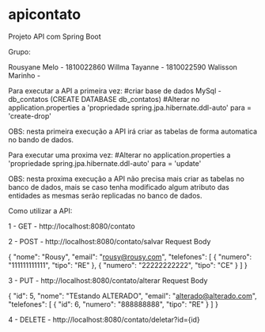 # apicontato
Projeto API com Spring Boot 


Grupo:

Rousyane Melo - 1810022860
Willma Tayanne - 1810022590
Walisson Marinho - 


Para executar a API a primeira vez:
#criar base de dados MySql - db_contatos (CREATE DATABASE db_contatos)
#Alterar no application.properties a 'propriedade spring.jpa.hibernate.ddl-auto' para = 'create-drop'

OBS: nesta primeira execução a API irá criar as tabelas de forma automatica no bando de dados.

Para executar uma proxima vez:
#Alterar no application.properties a 'propriedade spring.jpa.hibernate.ddl-auto' para = 'update'

OBS: nesta proxima execução a API não precisa mais criar as tabelas no banco de dados, mais se caso tenha modificado algum atributo 
das entidades as mesmas serão replicadas no banco de dados.

Como utilizar a API:

1 - GET - http://localhost:8080/contato

2 - POST - http://localhost:8080/contato/salvar
Request Body

{
        "nome": "Rousy",
        "email": "rousy@rousy.com",
        "telefones": [
            {
                "numero": "111111111111",
                "tipo": "RE"
            },
             {
                "numero": "22222222222",
                "tipo": "CE"
            }
        ]
}

3 - PUT -  http://localhost:8080/contato/alterar
Request Body

 {
        "id": 5,
        "nome": "TEstando ALTERADO",
        "email": "alterado@alterado.com",
        "telefones": [
            {
                "id": 6,
                "numero": "888888888",
                "tipo": "RE"
            }
        ]
}

4 - DELETE - http://localhost:8080/contato/deletar?id={id}
 